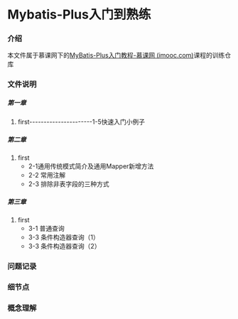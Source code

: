 # Mybatis-Plus入门到熟练

### 介绍

本文件属于慕课网下的[MyBatis-Plus入门教程-慕课网 (imooc.com)](https://www.imooc.com/learn/1130)课程的训练仓库

### 文件说明

##### 第一章

1. first----------------------1-5快速入门小例子

##### 第二章

1. first
   - 2-1通用传统模式简介及通用Mapper新增方法
   - 2-2 常用注解
   - 2-3 排除非表字段的三种方式

##### 第三章

1. first
   - 3-1 普通查询
   - 3-3 条件构造器查询（1）
   - 3-3 条件构造器查询（2）

### 问题记录

### 细节点

### 概念理解




